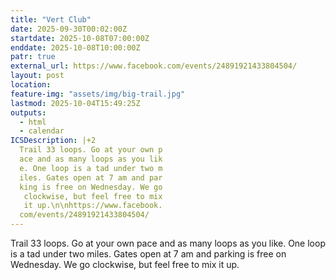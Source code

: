 ```yaml
---
title: "Vert Club"
date: 2025-09-30T00:02:00Z
startdate: 2025-10-08T07:00:00Z
enddate: 2025-10-08T10:00:00Z
patr: true
external_url: https://www.facebook.com/events/24891921433804504/
layout: post
location: 
feature-img: "assets/img/big-trail.jpg"
lastmod: 2025-10-04T15:49:25Z
outputs:
  - html
  - calendar
ICSDescription: |+2
  Trail 33 loops. Go at your own p  ace and as many loops as you lik  e. One loop is a tad under two m  iles. Gates open at 7 am and par  king is free on Wednesday. We go   clockwise, but feel free to mix   it up.\n\nhttps://www.facebook.  com/events/24891921433804504/
---
```


Trail 33 loops. Go at your own pace and as many loops as you like. One loop is a tad under two miles. Gates open at 7 am and parking is free on Wednesday. We go clockwise, but feel free to mix it up.<br>
  <br>
  
